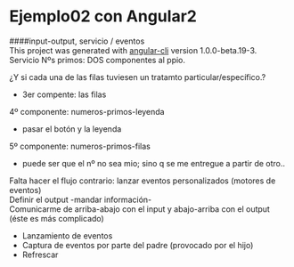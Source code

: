 # Ejemplo02 con Angular2
####input-output, servicio / eventos  
This project was generated with [angular-cli](https://github.com/angular/angular-cli) version 1.0.0-beta.19-3.  
Servicio Nºs primos: DOS componentes al ppio.  

¿Y si cada una de las filas tuviesen un tratamto particular/específico.?  
- 3er compente: las filas  

4º componente: numeros-primos-leyenda  
- pasar el botón y la leyenda  

5º componente: numeros-primos-filas  
- puede ser que el nº no sea mio; sino q se me entregue a partir de otro..  

Falta hacer el flujo contrario: lanzar eventos personalizados (motores de eventos)  
Definir el output -mandar información-  
Comunicarme de arriba-abajo con el input y abajo-arriba con el output (éste es más complicado)  
- Lanzamiento de eventos
- Captura de eventos por parte del padre (provocado por el hijo)
- Refrescar